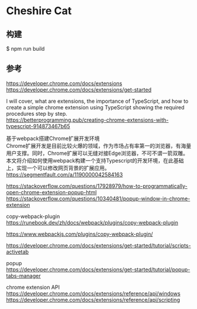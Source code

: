 # Cheshire Cat

## 构建

$ npm run build

## 参考

https://developer.chrome.com/docs/extensions  
https://developer.chrome.com/docs/extensions/get-started  

I will cover, what are extensions, the importance of TypeScript, and how to create a simple chrome extension using TypeScript showing the required procedures step by step.  
https://betterprogramming.pub/creating-chrome-extensions-with-typescript-914873467b65  

基于webpack搭建Chrome扩展开发环境  
Chrome扩展开发是目前比较火爆的领域，作为市场占有率第一的浏览器，有海量用户支撑。同时，Chrome扩展可以无缝对接Edge浏览器，不可不谓一箭双雕。本文将介绍如何使用webpack构建一个支持Typescript的开发环境，在此基础上，实现一个可以修改网页背景的扩展应用。  
https://segmentfault.com/a/1190000042584163  

https://stackoverflow.com/questions/17928979/how-to-programmatically-open-chrome-extension-popup-html  
https://stackoverflow.com/questions/10340481/popup-window-in-chrome-extension  

copy-webpack-plugin  
https://runebook.dev/zh/docs/webpack/plugins/copy-webpack-plugin  

https://www.webpackjs.com/plugins/copy-webpack-plugin/  

https://developer.chrome.com/docs/extensions/get-started/tutorial/scripts-activetab

popup  
https://developer.chrome.com/docs/extensions/get-started/tutorial/popup-tabs-manager  

chrome extension API  
https://developer.chrome.com/docs/extensions/reference/api/windows  
https://developer.chrome.com/docs/extensions/reference/api/scripting  
